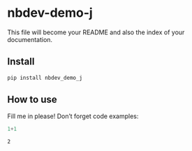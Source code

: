 nbdev-demo-j
================

<!-- WARNING: THIS FILE WAS AUTOGENERATED! DO NOT EDIT! -->

This file will become your README and also the index of your
documentation.

## Install

``` sh
pip install nbdev_demo_j
```

## How to use

Fill me in please! Don’t forget code examples:

``` python
1+1
```

    2
